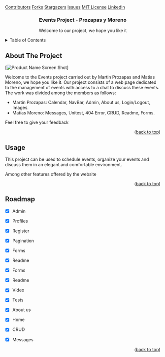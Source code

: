 <!-- Improved compatibility of back to top link: See: https://github.com/othneildrew/Best-README-Template/pull/73 -->
<a name="readme-top"></a>
<!--
*** Thanks for checking out the Best-README-Template. If you have a suggestion
*** that would make this better, please fork the repo and create a pull request
*** or simply open an issue with the tag "enhancement".
*** Don't forget to give the project a star!
*** Thanks again! Now go create something AMAZING! :D
-->



<!-- PROJECT SHIELDS -->
<!--
*** I'm using markdown "reference style" links for readability.
*** Reference links are enclosed in brackets [ ] instead of parentheses ( ).
*** See the bottom of this document for the declaration of the reference variables
*** for contributors-url, forks-url, etc. This is an optional, concise syntax you may use.
*** https://www.markdownguide.org/basic-syntax/#reference-style-links
-->
[Contributors][contributors-shield]
[Forks][forks-shield]
[Stargazers][stars-shield]
[Issues][issues-shield]
[MIT License][license-shield]
[LinkedIn][linkedin-shield]


<!-- PROJECT LOGO -->
  <h3 align="center">Events Project - Prozapas y Moreno</h3>

  <p align="center">
    Welcome to our project, we hope you like it
    <br />
  </p>
</div>



<!-- TABLE OF CONTENTS -->
<details>
  <summary>Table of Contents</summary>
  <ol>
    <li>
      <a href="#about-the-project">About The Project</a>
    </li>
    <li><a href="#usage">Usage</a></li>
    <li><a href="#roadmap">Roadmap</a></li>
  </ol>
</details>



<!-- ABOUT THE PROJECT -->
## About The Project

[![Product Name Screen Shot][product-screenshot]]

Welcome to the Events project carried out by Martin Prozapas and Matias Moreno, we hope you like it. Our project consists of a web page dedicated to the management of events with access to a chat to discuss these events.
The work was divided among the members as follows:

- Martin Prozapas: Calendar, NavBar, Admin, About us, Login/Logout, Images.
- Matías Moreno: Messages, Unitest, 404 Error, CRUD, Readme, Forms.

Feel free to give your feedback

<p align="right">(<a href="#readme-top">back to top</a>)</p>



<!-- USAGE EXAMPLES -->
## Usage

This project can be used to schedule events, organize your events and discuss them in an elegant and comfortable environment.

Among other features offered by the website

<p align="right">(<a href="#readme-top">back to top</a>)</p>



<!-- ROADMAP -->
## Roadmap

- [x] Admin
- [x] Profiles
- [x] Register
- [x] Pagination
- [x] Forms
- [x] Readme
- [x] Forms
- [x] Readme
- [x] Video
- [x] Tests
- [x] About us
- [x] Home
- [x] CRUD
- [x] Messages



<p align="right">(<a href="#readme-top">back to top</a>)</p>


<!-- MARKDOWN LINKS & IMAGES -->
<!-- https://www.markdownguide.org/basic-syntax/#reference-style-links -->
[contributors-shield]: https://img.shields.io/github/contributors/othneildrew/Best-README-Template.svg?style=for-the-badge
[contributors-url]: https://github.com/othneildrew/Best-README-Template/graphs/contributors
[forks-shield]: https://img.shields.io/github/forks/othneildrew/Best-README-Template.svg?style=for-the-badge
[forks-url]: https://github.com/othneildrew/Best-README-Template/network/members
[stars-shield]: https://img.shields.io/github/stars/othneildrew/Best-README-Template.svg?style=for-the-badge
[stars-url]: https://github.com/othneildrew/Best-README-Template/stargazers
[issues-shield]: https://img.shields.io/github/issues/othneildrew/Best-README-Template.svg?style=for-the-badge
[issues-url]: https://github.com/othneildrew/Best-README-Template/issues
[license-shield]: https://img.shields.io/github/license/othneildrew/Best-README-Template.svg?style=for-the-badge
[license-url]: https://github.com/othneildrew/Best-README-Template/blob/master/LICENSE.txt
[linkedin-shield]: https://img.shields.io/badge/-LinkedIn-black.svg?style=for-the-badge&logo=linkedin&colorB=555
[linkedin-url]: https://linkedin.com/in/othneildrew
[product-screenshot]: images/screenshot.png
